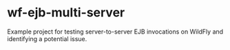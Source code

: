# wf-ejb-multi-server
Example project for testing server-to-server EJB invocations on WildFly and identifying a potential issue.
